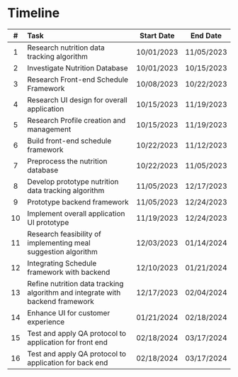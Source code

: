 # Timeline
| # | Task | Start Date | End Date |
|:---:|:-----|:----------:|:--------:|
| 1 | Research nutrition data tracking algorithm | 10/01/2023 | 11/05/2023 |
| 2 | Investigate Nutrition Database | 10/01/2023 | 10/15/2023 |
| 3 | Research Front-end Schedule Framework | 10/08/2023 | 10/22/2023 |
| 4 | Research UI design for overall application | 10/15/2023 | 11/19/2023 |
| 5 | Research Profile creation and management | 10/15/2023 | 11/19/2023 |
| 6 | Build front-end schedule framework | 10/22/2023 | 11/12/2023 |
| 7 | Preprocess the nutrition database | 10/22/2023 | 11/05/2023 |
| 8 | Develop prototype nutrition data tracking algorithm | 11/05/2023 | 12/17/2023 |
| 9 | Prototype backend framework | 11/05/2023 | 12/24/2023 |
| 10 | Implement overall application UI prototype | 11/19/2023 | 12/24/2023 | 
| 11 | Research feasibility of implementing meal suggestion algorithm | 12/03/2023 | 01/14/2024 |
| 12 | Integrating Schedule framework with backend | 12/10/2023 | 01/21/2024 |
| 13 | Refine nutrition data tracking algorithm and integrate with backend framework | 12/17/2023 | 02/04/2024 |
| 14 | Enhance UI for customer experience | 01/21/2024 | 02/18/2024 |
| 15 | Test and apply QA protocol to application for front end | 02/18/2024 | 03/17/2024 |
| 16 | Test and apply QA protocol to application for back end | 02/18/2024 | 03/17/2024 |
